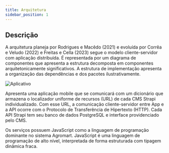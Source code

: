 ```yaml
---
title: Arquitetura
sidebar_position: 1
---
```


## Descrição

A arquitetura planeja por Rodrigues e Macêdo (2021) e evoluída por Corrêa e Veludo (2022) e Freitas e Cella (2023) segue o modelo cliente-servidor com aplicação distribuída. É representada por um diagrama de componentes que apresenta a estrutura decomposta em componentes arquitetonicamente significativos. A estrutura de implementação apresenta a organização das dependências e dos pacotes ilustrativamente.

![Aplicativo](../../static/img/arquitetura.png)

Apresenta uma aplicação mobile que se comunicará com um dicionário que armazena o localizador uniforme de recursos (URL) de cada CMS Strapi individualizado. Com esse URL, a comunicação cliente-servidor entre App e a API ocorre com o Protocolo de Transferência de Hipertexto (HTTP). Cada API Strapi tem seu banco de dados PostgreSQL e interface providenciado pelo CMS.

Os serviços possuem JavaScript como a linguagem de programação dominante no sistema Agromart. JavaScript é uma linguagem de programação de alto nível, interpretada de forma estruturada com tipagem dinâmica fraca.

